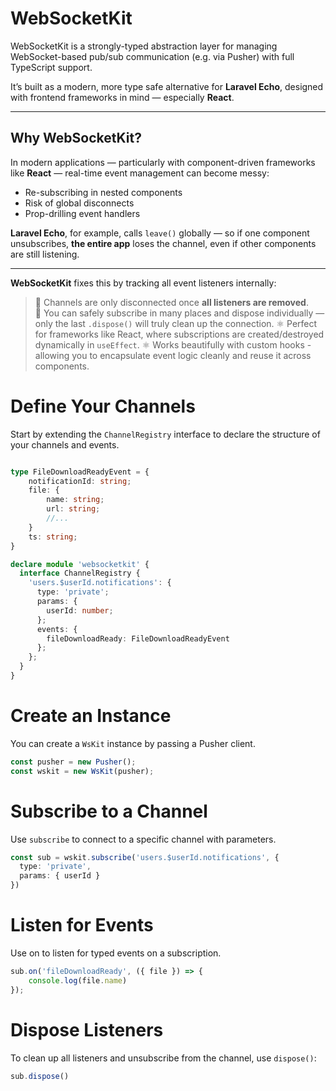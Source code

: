 # WebSocketKit

WebSocketKit is a strongly-typed abstraction layer for managing WebSocket-based pub/sub communication (e.g. via Pusher) with full TypeScript support.

It’s built as a modern, more type safe alternative for **Laravel Echo**, designed with frontend frameworks in mind — especially **React**.

---

## Why WebSocketKit?

In modern applications — particularly with component-driven frameworks like **React** — real-time event management can become messy:

- Re-subscribing in nested components
- Risk of global disconnects
- Prop-drilling event handlers

**Laravel Echo**, for example, calls `leave()` globally — so if one component unsubscribes, **the entire app** loses the channel, even if other components are still listening.

---

**WebSocketKit** fixes this by tracking all event listeners internally:

> 🔁 Channels are only disconnected once **all listeners are removed**.  
> 🧠 You can safely subscribe in many places and dispose individually — only the last `.dispose()` will truly clean up the connection.
> ⚛️ Perfect for frameworks like React, where subscriptions are created/destroyed dynamically in `useEffect`.
> ⚛️ Works beautifully with custom hooks - allowing you to encapsulate event logic cleanly and reuse it across components.

# Define Your Channels

Start by extending the `ChannelRegistry` interface to declare the structure of your channels and events.

```ts

type FileDownloadReadyEvent = {
    notificationId: string;
    file: {
        name: string;
        url: string;
        //...
    }
    ts: string;
}

declare module 'websocketkit' {
  interface ChannelRegistry {
    'users.$userId.notifications': {
      type: 'private';
      params: {
        userId: number;
      };
      events: {
        fileDownloadReady: FileDownloadReadyEvent
      };
    };
  }
}
```

# Create an Instance

You can create a `WsKit` instance by passing a Pusher client.

```ts
const pusher = new Pusher();
const wskit = new WsKit(pusher);
```

# Subscribe to a Channel

Use `subscribe` to connect to a specific channel with parameters.

```ts
const sub = wskit.subscribe('users.$userId.notifications', { 
  type: 'private', 
  params: { userId } 
})
```

# Listen for Events

Use on to listen for typed events on a subscription.

```ts
sub.on('fileDownloadReady', ({ file }) => {
    console.log(file.name)
});
```

# Dispose Listeners

To clean up all listeners and unsubscribe from the channel, use `dispose()`:

```ts
sub.dispose()
```